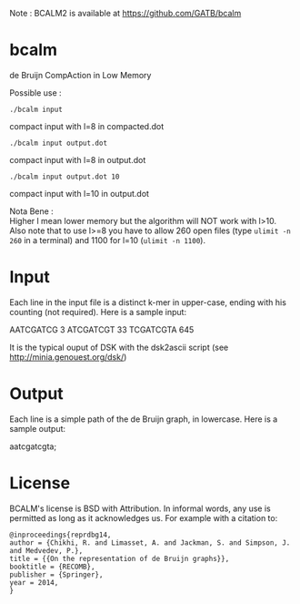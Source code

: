 Note : BCALM2 is available at https://github.com/GATB/bcalm

bcalm
=====

de Bruijn CompAction in Low Memory

Possible use :

    ./bcalm input
compact input with l=8 in compacted.dot

    ./bcalm input output.dot
compact input with l=8 in output.dot

    ./bcalm input output.dot 10
compact input with l=10 in output.dot



Nota Bene :   
Higher l mean lower memory but the algorithm will NOT work with l>10.   
Also note that to use l>=8 you have to allow 260 open files (type `ulimit -n 260` in a terminal)
and 1100 for l=10 (`ulimit -n 1100`).

Input
=====

Each line in the input file is a distinct k-mer in upper-case, ending with his counting (not required). Here is a sample input:

AATCGATCG 3
ATCGATCGT 33
TCGATCGTA 645

It is the typical ouput of DSK with the dsk2ascii script (see http://minia.genouest.org/dsk/)

Output
=====

Each line is a simple path of the de Bruijn graph, in lowercase. Here is a sample output:

aatcgatcgta;


License
=======

BCALM's license is BSD with Attribution. In informal words, any use is permitted as long as it acknowledges us. For example with a citation to:

    @inproceedings{reprdbg14,
    author = {Chikhi, R. and Limasset, A. and Jackman, S. and Simpson, J. and Medvedev, P.},
    title = {{On the representation of de Bruijn graphs}},
    booktitle = {RECOMB},
    publisher = {Springer},
    year = 2014,
    }

